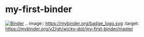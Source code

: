 # my-first-binder
[![Binder](https://mybinder.org/badge_logo.svg)](https://mybinder.org/v2/gh/wicky-dot/my-first-binder/master)
.. image:: https://mybinder.org/badge_logo.svg
 :target: https://mybinder.org/v2/gh/wicky-dot/my-first-binder/master
